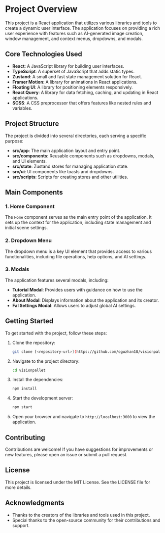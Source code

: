 # Project Overview

This project is a React application that utilizes various libraries and tools to create a dynamic user interface. The application focuses on providing a rich user experience with features such as AI-generated image creation, window management, and context menus, dropdowns, and modals.

## Core Technologies Used

- **React**: A JavaScript library for building user interfaces.
- **TypeScript**: A superset of JavaScript that adds static types.
- **Zustand**: A small and fast state management solution for React.
- **Framer Motion**: A library for animations in React applications.
- **Floating UI**: A library for positioning elements responsively.
- **React Query**: A library for data fetching, caching, and updating in React applications.
- **SCSS**: A CSS preprocessor that offers features like nested rules and variables.

## Project Structure

The project is divided into several directories, each serving a specific purpose:

- **src/app**: The main application layout and entry point.
- **src/components**: Reusable components such as dropdowns, modals, and UI elements.
- **src/state**: Zustand stores for managing application state.
- **src/ui**: UI components like toasts and dropdowns.
- **src/scripts**: Scripts for creating stores and other utilities.

## Main Components

### 1. Home Component

The `Home` component serves as the main entry point of the application. It sets up the context for the application, including state management and initial scene settings.

### 2. Dropdown Menu

The dropdown menu is a key UI element that provides access to various functionalities, including file operations, help options, and AI settings.

### 3. Modals

The application features several modals, including:

- **Tutorial Modal**: Provides users with guidance on how to use the application.
- **About Modal**: Displays information about the application and its creator.
- **Fal Settings Modal**: Allows users to adjust global AI settings.

## Getting Started

To get started with the project, follow these steps:

1. Clone the repository:
   ```bash
   git clone [<repository-url>](https://github.com/oguzhan18/visionpallet)
   ```

2. Navigate to the project directory:
   ```bash
   cd visionpallet
   ```

3. Install the dependencies:
   ```bash
   npm install
   ```

4. Start the development server:
   ```bash
   npm start
   ```

5. Open your browser and navigate to `http://localhost:3000` to view the application.

## Contributing

Contributions are welcome! If you have suggestions for improvements or new features, please open an issue or submit a pull request.

## License

This project is licensed under the MIT License. See the LICENSE file for more details.

## Acknowledgments

- Thanks to the creators of the libraries and tools used in this project.
- Special thanks to the open-source community for their contributions and support.
